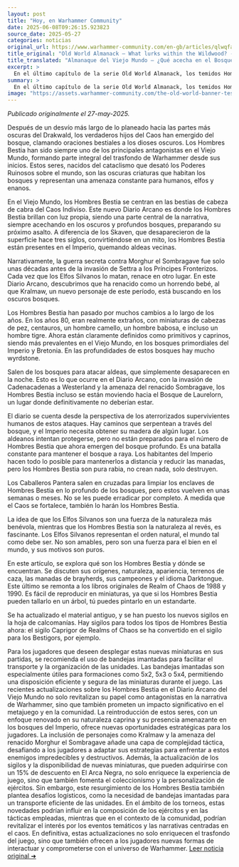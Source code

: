 ```yaml
---
layout: post
title: "Hoy, en Warhammer Community"
date: 2025-06-08T09:26:15.923823
source_date: 2025-05-27
categories: noticias
original_url: https://www.warhammer-community.com/en-gb/articles/qlwqfahu/old-world-almanack-what-lurks-within-the-wildwood/
title_original: "Old World Almanack – What lurks within the Wildwood? - Warhammer Community"
title_translated: "Almanaque del Viejo Mundo – ¿Qué acecha en el Bosque Salvaje? - Comunidad Warhammer"
excerpt: >
  En el último capítulo de la serie Old World Almanack, los temidos Hombres Bestia emergen de los oscuros bosques del Drakwald, trayendo consigo el caos y la destrucción. Estos hijos verdaderos del Caos, protagonistas de leyendas y cuentos oscuros, vuelven a ser el centro de atención en el mundo de Warhammer. Con la amenaza del renacimiento de Morghur el Shadowgave, los Hombres Bestia se adentran incluso en el bosque de Laurelorn, desafiando a los habitantes del Imperio. Acompañados por el historiador Gadge, el Gran Chamán Bray JTY nos lleva a explorar el impacto de estas criaturas en el Viejo Mundo, revelando una narrativa rica en folklore y terror que promete mantener a los lectores al borde de sus asientos.
summary: >
  En el último capítulo de la serie Old World Almanack, los temidos Hombres Bestia emergen de los oscuros bosques del Drakwald, trayendo consigo el caos y la destrucción. Estos hijos verdaderos del Caos, protagonistas de leyendas y cuentos oscuros, vuelven a ser el centro de atención en el mundo de Warhammer. Con la amenaza del renacimiento de Morghur el Shadowgave, los Hombres Bestia se adentran incluso en el bosque de Laurelorn, desafiando a los habitantes del Imperio. Acompañados por el historiador Gadge, el Gran Chamán Bray JTY nos lleva a explorar el impacto de estas criaturas en el Viejo Mundo, revelando una narrativa rica en folklore y terror que promete mantener a los lectores al borde de sus asientos.
image: "https://assets.warhammer-community.com/the-old-world-banner-test.jpg"
---
```


*Publicado originalmente el 27-may-2025.*

Después de un desvío más largo de lo planeado hacia las partes más oscuras del Drakwald, los verdaderos hijos del Caos han emergido del bosque, clamando oraciones bestiales a los dioses oscuros. Los Hombres Bestia han sido siempre uno de los principales antagonistas en el Viejo Mundo, formando parte integral del trasfondo de Warhammer desde sus inicios. Estos seres, nacidos del cataclismo que desató los Poderes Ruinosos sobre el mundo, son las oscuras criaturas que habitan los bosques y representan una amenaza constante para humanos, elfos y enanos.

En el Viejo Mundo, los Hombres Bestia se centran en las bestias de cabeza de cabra del Caos Indiviso. Este nuevo Diario Arcano es donde los Hombres Bestia brillan con luz propia, siendo una parte central de la narrativa, siempre acechando en los oscuros y profundos bosques, preparando su próximo asalto. A diferencia de los Skaven, que desaparecieron de la superficie hace tres siglos, convirtiéndose en un mito, los Hombres Bestia están presentes en el Imperio, quemando aldeas vecinas.

Narrativamente, la guerra secreta contra Morghur el Sombragave fue solo unas décadas antes de la invasión de Settra a los Príncipes Fronterizos. Cada vez que los Elfos Silvanos lo matan, renace en otro lugar. En este Diario Arcano, descubrimos que ha renacido como un horrendo bebé, al que Kralmaw, un nuevo personaje de este período, está buscando en los oscuros bosques.

Los Hombres Bestia han pasado por muchos cambios a lo largo de los años. En los años 80, eran realmente extraños, con miniaturas de cabezas de pez, centauros, un hombre camello, un hombre babosa, e incluso un hombre tigre. Ahora están claramente definidos como primitivos y caprinos, siendo más prevalentes en el Viejo Mundo, en los bosques primordiales del Imperio y Bretonia. En las profundidades de estos bosques hay mucho wyrdstone.

Salen de los bosques para atacar aldeas, que simplemente desaparecen en la noche. Esto es lo que ocurre en el Diario Arcano, con la invasión de Cadenacadenas a Westerland y la amenaza del renacido Sombragave, los Hombres Bestia incluso se están moviendo hacia el Bosque de Laurelorn, un lugar donde definitivamente no deberían estar.

El diario se cuenta desde la perspectiva de los aterrorizados supervivientes humanos de estos ataques. Hay caminos que serpentean a través del bosque, y el Imperio necesita obtener su madera de algún lugar. Los aldeanos intentan protegerse, pero no están preparados para el número de Hombres Bestia que ahora emergen del bosque profundo. Es una batalla constante para mantener el bosque a raya. Los habitantes del Imperio hacen todo lo posible para mantenerlos a distancia y reducir las manadas, pero los Hombres Bestia son pura rabia, no crean nada, solo destruyen.

Los Caballeros Pantera salen en cruzadas para limpiar los enclaves de Hombres Bestia en lo profundo de los bosques, pero estos vuelven en unas semanas o meses. No se les puede erradicar por completo. A medida que el Caos se fortalece, también lo harán los Hombres Bestia.

La idea de que los Elfos Silvanos son una fuerza de la naturaleza más benévola, mientras que los Hombres Bestia son la naturaleza al revés, es fascinante. Los Elfos Silvanos representan el orden natural, el mundo tal como debe ser. No son amables, pero son una fuerza para el bien en el mundo, y sus motivos son puros.

En este artículo, se explora qué son los Hombres Bestia y dónde se encuentran. Se discuten sus orígenes, naturaleza, apariencia, terrenos de caza, las manadas de brayherds, sus campeones y el idioma Darktongue. Este último se remonta a los libros originales de Realm of Chaos de 1988 y 1990. Es fácil de reproducir en miniaturas, ya que si los Hombres Bestia pueden tallarlo en un árbol, tú puedes pintarlo en un estandarte.

Se ha actualizado el material antiguo, y se han puesto los nuevos sigilos en la hoja de calcomanías. Hay sigilos para todos los tipos de Hombres Bestia ahora: el sigilo Caprigor de Realms of Chaos se ha convertido en el sigilo para los Bestigors, por ejemplo.

Para los jugadores que deseen desplegar estas nuevas miniaturas en sus partidas, se recomienda el uso de bandejas imantadas para facilitar el transporte y la organización de las unidades. Las bandejas imantadas son especialmente útiles para formaciones como 5x2, 5x3 o 5x4, permitiendo una disposición eficiente y segura de las miniaturas durante el juego.
Las recientes actualizaciones sobre los Hombres Bestia en el Diario Arcano del Viejo Mundo no solo revitalizan su papel como antagonistas en la narrativa de Warhammer, sino que también prometen un impacto significativo en el metajuego y en la comunidad. La reintroducción de estos seres, con un enfoque renovado en su naturaleza caprina y su presencia amenazante en los bosques del Imperio, ofrece nuevas oportunidades estratégicas para los jugadores. La inclusión de personajes como Kralmaw y la amenaza del renacido Morghur el Sombragave añade una capa de complejidad táctica, desafiando a los jugadores a adaptar sus estrategias para enfrentar a estos enemigos impredecibles y destructivos. Además, la actualización de los sigilos y la disponibilidad de nuevas miniaturas, que pueden adquirirse con un 15% de descuento en El Arca Negra, no solo enriquece la experiencia de juego, sino que también fomenta el coleccionismo y la personalización de ejércitos. Sin embargo, este resurgimiento de los Hombres Bestia también plantea desafíos logísticos, como la necesidad de bandejas imantadas para un transporte eficiente de las unidades. En el ámbito de los torneos, estas novedades podrían influir en la composición de los ejércitos y en las tácticas empleadas, mientras que en el contexto de la comunidad, podrían revitalizar el interés por los eventos temáticos y las narrativas centradas en el caos. En definitiva, estas actualizaciones no solo enriquecen el trasfondo del juego, sino que también ofrecen a los jugadores nuevas formas de interactuar y comprometerse con el universo de Warhammer.
[Leer noticia original ➜](https://www.warhammer-community.com/en-gb/articles/qlwqfahu/old-world-almanack-what-lurks-within-the-wildwood/)
